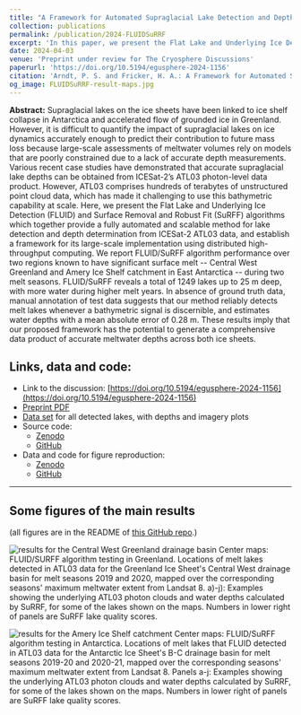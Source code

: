 ```yaml
---
title: "A Framework for Automated Supraglacial Lake Detection and Depth Retrieval in ICESat-2 Photon Data Across the Greenland and Antarctic Ice Sheets"
collection: publications
permalink: /publication/2024-FLUIDSuRRF
excerpt: 'In this paper, we present the Flat Lake and Underlying Ice Detection (FLUID) and Surface Removal and Robust Fit (SuRFF) algorithms which together provide a fully automated and scalable method for lake detection and depth determination from ICESat-2 ATL03 data, and establish a framework for its large-scale implementation using distributed high-throughput computing. We report FLUID/SuRFF algorithm performance over two regions known to have significant surface melt -- Central West Greenland and Amery Ice Shelf catchment in East Antarctica -- during two melt seasons. FLUID/SuRFF reveals a total of 1249 lakes up to 25 m deep, with more water during higher melt years.'
date: 2024-04-03
venue: 'Preprint under review for The Cryosphere Discussions'
paperurl: 'https://doi.org/10.5194/egusphere-2024-1156'
citation: 'Arndt, P. S. and Fricker, H. A.: A Framework for Automated Supraglacial Lake Detection and Depth Retrieval in ICESat-2 Photon Data Across the Greenland and Antarctic Ice Sheets, EGUsphere [preprint], 2024.'
og_image: FLUIDSuRRF-result-maps.jpg
---
```


**Abstract:** Supraglacial lakes on the ice sheets have been linked to ice shelf collapse in Antarctica and accelerated flow of grounded ice in Greenland. However, it is difficult to quantify the impact of supraglacial lakes on ice dynamics accurately enough to predict their contribution to future mass loss because large-scale assessments of meltwater volumes rely on models that are poorly constrained due to a lack of accurate depth measurements. Various recent case studies have demonstrated that accurate supraglacial lake depths can be obtained from ICESat-2’s ATL03 photon-level data product. However, ATL03 comprises hundreds of terabytes of unstructured point cloud data, which has made it challenging to use this bathymetric capability at scale. Here, we present the Flat Lake and Underlying Ice Detection (FLUID) and Surface Removal and Robust Fit (SuRFF) algorithms which together provide a fully automated and scalable method for lake detection and depth determination from ICESat-2 ATL03 data, and establish a framework for its large-scale implementation using distributed high-throughput computing. We report FLUID/SuRFF algorithm performance over two regions known to have significant surface melt -- Central West Greenland and Amery Ice Shelf catchment in East Antarctica -- during two melt seasons. FLUID/SuRFF reveals a total of 1249 lakes up to 25 m deep, with more water during higher melt years. In absence of ground truth data, manual annotation of test data suggests that our method reliably detects melt lakes whenever a bathymetric signal is discernible, and estimates water depths with a mean absolute error of 0.28 m. These results imply that our proposed framework has the potential to generate a comprehensive data product of accurate meltwater depths across both ice sheets.

## Links, data and code:
- Link to the discussion: [https://doi.org/10.5194/egusphere-2024-1156](https://doi.org/10.5194/egusphere-2024-1156)
- [Preprint PDF](https://egusphere.copernicus.org/preprints/2024/egusphere-2024-1156/egusphere-2024-1156.pdf)
- [Data set](https://zenodo.org/doi/10.5281/zenodo.10901737) for all detected lakes, with depths and imagery plots
- Source code:
  - [Zenodo](https://zenodo.org/doi/10.5281/zenodo.10905941)
  - [GitHub](https://github.com/fliphilipp/FLUIDSuRRF-code)
- Data and code for figure reproduction:
  - [Zenodo](https://zenodo.org/doi/10.5281/zenodo.10901826)
  - [GitHub](https://github.com/fliphilipp/FLUIDSuRRF-figures)
 
---

## Some figures of the main results

(all figures are in the README of [this GitHub repo](https://github.com/fliphilipp/FLUIDSuRRF-figures).)

![results for the Central West Greenland drainage basin](https://github.com/fliphilipp/images/blob/main/fig09-results_greenland_cw.jpg?raw=true)
Center maps: FLUID/SURFF algorithm testing in Greenland. Locations of melt lakes detected in ATL03 data for the Greenland Ice Sheet's Central West drainage basin for melt seasons 2019 and 2020, mapped over the corresponding seasons' maximum meltwater extent from Landsat 8. a)-j): Examples showing the underlying ATL03 photon clouds and water depths calculated by SuRRF, for some of the lakes shown on the maps. Numbers in lower right of panels are SuRFF lake quality scores.

![results for the Amery Ice Shelf catchment](https://github.com/fliphilipp/images/blob/main/fig10-results_amery.jpg?raw=true)
Center maps: FLUID/SuRFF algorithm testing in Antarctica. Locations of melt lakes that FLUID detected in ATL03 data for the Antarctic Ice Sheet's B-C drainage basin for melt seasons 2019-20 and 2020-21, mapped over the corresponding seasons' maximum meltwater extent from Landsat 8. Panels a-j: Examples showing the underlying ATL03 photon clouds and water depths calculated by SuRRF, for some of the lakes shown on the maps. Numbers in lower right of panels are SuRFF lake quality scores.
